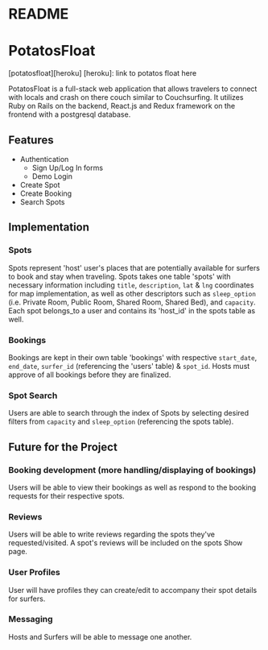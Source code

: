 # README

# PotatosFloat


[potatosfloat][heroku]
[heroku]: link to potatos float here

PotatosFloat is a full-stack web application that allows travelers to connect with locals
and crash on there couch similar to Couchsurfing. It utilizes Ruby on Rails on the backend, React.js and Redux framework on the frontend with a postgresql database.

## Features

* Authentication
  * Sign Up/Log In forms
  * Demo Login
* Create Spot
* Create Booking
* Search Spots

## Implementation

### Spots

Spots represent 'host' user's places that are potentially available for surfers to book and stay when traveling. Spots takes one table 'spots' with necessary information including `title`, `description`, `lat` & `lng` coordinates for map implementation, as well as other descriptors such as `sleep_option` (i.e. Private Room, Public Room, Shared Room, Shared Bed), and `capacity`. Each spot belongs_to a user and contains its 'host_id' in the spots table as well.

### Bookings

Bookings are kept in their own table 'bookings' with respective `start_date`, `end_date`, `surfer_id` (referencing the 'users' table) & `spot_id`. Hosts must approve of all bookings before they are finalized.


### Spot Search

Users are able to search through the index of Spots by selecting desired filters from `capacity` and `sleep_option` (referencing the spots table).


## Future for the Project

### Booking development (more handling/displaying of bookings)

Users will be able to view their bookings as well as respond to the booking requests for their respective spots.

### Reviews

Users will be able to write reviews regarding the spots they've requested/visited. A spot's reviews will be included on the spots Show page.

### User Profiles

User will have profiles they can create/edit to accompany their spot details for surfers.

### Messaging

Hosts and Surfers will be able to message one another.
